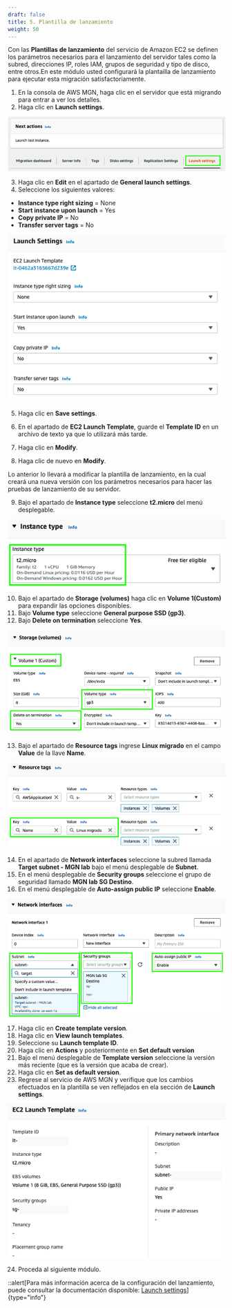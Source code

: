 ```yaml
---
draft: false
title: 5. Plantilla de lanzamiento
weight: 50
---
```

Con las **Plantillas de lanzamiento** del servicio de Amazon EC2 se definen los parámetros necesarios para el lanzamiento del servidor tales como la subred, direcciones IP, roles IAM, grupos de seguridad y tipo de disco, entre otros.En este módulo usted configurará la plantailla de lanzamiento para ejecutar esta migración satisfactoriamente.

1. En la consola de AWS MGN, haga clic en el servidor que está migrando para entrar a ver los detalles.
2. Haga clic en **Launch settings**.

![Launch settings](/static/images/mgn/launchsettings.png)

3. Haga clic en **Edit** en el apartado de **General launch settings**.
4. Seleccione los siguientes valores:

* **Instance type right sizing** = None
* **Start instance upon launch** = Yes
* **Copy private IP** = No
* **Transfer server tags** = No

![General launch settings](/static/images/mgn/generallaunchsettings.png)

5. Haga clic en **Save settings**.

6. En el apartado de **EC2 Launch Template**, guarde el **Template ID** en un archivo de texto ya que lo utilizará más tarde.
7. Haga clic en **Modify**.
8. Haga clic de nuevo en **Modify**.

Lo anterior lo llevará a modificar la plantilla de lanzamiento, en la cual creará una nueva versión con los parámetros necesarios para hacer las pruebas de lanzamiento de su servidor.

9. Bajo el apartado de **Instance type** seleccione **t2.micro** del menú desplegable.

![Instance type](/static/images/mgn/instancetype.png)

10. Bajo el apartado de **Storage (volumes)** haga clic en **Volume 1(Custom)** para expandir las opciones disponibles.
11. Bajo **Volume type** seleccione **General purpose SSD (gp3)**.
12. Bajo **Delete on termination** seleccione **Yes**.

![Storage Settings](/static/images/mgn/storagesettings.png)

13. Bajo el apartado de **Resource tags** ingrese **Linux migrado** en el campo **Value** de la llave **Name**.

![Etiquetas](/static/images/mgn/nametag.png)

14. En el apartado de **Network interfaces** seleccione la subred llamada **Target subnet - MGN lab** bajo el menú desplegable de **Subnet**.
15. En el menú desplegable de **Security groups** seleccione el grupo de seguridad llamado **MGN lab SG Destino**.
16. En el menú desplegable de **Auto-assign public IP** seleccione **Enable**.

![Red](/static/images/mgn/networkinterfaces.png)

17. Haga clic en **Create template version**.
18. Haga clic en **View launch templates**.
19. Seleccione su **Launch template ID**.
20. Haga clic en **Actions** y posteriormente en **Set default version**
21. Bajo el menú desplegable de **Template version** seleccione la versión más reciente (que es la versión que acaba de crear).
22. Haga clic en **Set as default version**.
23. Regrese al servicio de AWS MGN y verifique que los cambios efectuados en la plantilla se ven reflejados en ela sección de **Launch settings**.

![EC2 Launch Template](/static/images/mgn/ec2launchtemplatemodified.png)

24. Proceda al siguiente módulo.

::alert[Para más información acerca de la configuración del lanzamiento, puede consultar la documentación disponible: [Launch settings](https://docs.aws.amazon.com/mgn/latest/ug/launch-settings.html)]{type="info"}